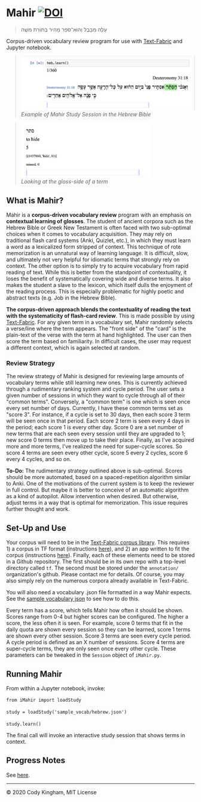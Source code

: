 # Mahir [![DOI](https://zenodo.org/badge/86166512.svg)](https://zenodo.org/badge/latestdoi/86166512)
>   עָלָה מִבָּבֶל וְהוּא־סֹפֵר מָהִיר בְּתוֹרַת משֶׁה

Corpus-driven vocabulary review program for use with [Text-Fabric](https://annotation.github.io/text-fabric/) and Jupyter notebook.

> <img src="docs/images/review_ex.png"><br>
> *Example of Mahir Study Session in the Hebrew Bible*

> <img width=75% height=50% src="docs/images/gloss_ex.png"><br>
> *Looking at the gloss-side of a term*

## What is Mahir?

Mahir is a **corpus-driven vocabulary review** program with an emphasis on **contextual learning of glosses**. The student of ancient corpora such as the Hebrew Bible or Greek New Testament is often faced with two sub-optimal choices when it comes to vocabulary acquisition. They may rely on traditional flash card systems (Anki, Quizlet, etc.), in which they must learn a word as a lexicalized form stripped of context. This technique of rote memorization is an unnatural way of learning language. It is difficult, slow, and ultimately not very helpful for idiomatic terms that strongly rely on context. The other option is to simply try to acquire vocabulary from rapid reading of text. While this is better from the standpoint of contextuality, it loses the benefit of systematically covering wide and diverse terms. It also makes the student a slave to the lexicon, which itself dulls the enjoyment of the reading process. This is especially problematic for highly poetic and abstract texts (e.g. Job in the Hebrew Bible). 

**The corpus-driven approach blends the contextuality of reading the text with the systematicity of flash-card review**. This is made possible by using [Text-Fabric](https://github.com/annotation/text-fabric). For any given term in a vocabulary set, Mahir randomly selects a verse/line where the term appears. The "front side" of the "card" is the plain-text of the verse with the term at hand highlighted. The user can then score the term based on familiarity. In difficult cases, the user may request a different context, which is again selected at random. 

### Review Strategy

The review strategy of Mahir is designed for reviewing large amounts of vocabulary terms while still learning new ones. This is currently achieved through a rudimentary ranking system and cycle period. The user sets a given number of sessions in which they want to cycle through all of their "common terms". Conversely, a "common term" is one which is seen once every set number of days. Currently, I have these common terms set as "score 3". For instance, if a cycle is set to 30 days, then each score 3 term will be seen once in that period. Each score 2 term is seen every 4 days in the period; each score 1 is every other day. Score 0 are a set number of new terms that are each seen every session until they are upgraded to 1; new score 0 terms then move up to take their place. Finally, as I've acquired more and more terms, I've realized the need for super-cycle scores. So score 4 terms are seen every other cycle, score 5 every 2 cycles, score 6 every 4 cycles, and so on. 

**To-Do:** The rudimentary strategy outlined above is sub-optimal. Scores should be more automated, based on a spaced-repetition algorithm similar to Anki. One of the motivations of the current system is to keep the reviewer in full control. But maybe it is better to conceive of an automatic algorithm as a kind of autopilot. Allow intervention when desired. But otherwise, adjust terms in a way that is optimal for memorization. This issue requires further thought and work.

## Set-Up and Use

Your corpus will need to be in the [Text-Fabric corpus library](https://annotation.github.io/text-fabric/About/Corpora/). This requires 1) a corpus in TF format (instructions [here](https://annotation.github.io/text-fabric/Create/Convert/)), and 2) an app written to fit the corpus (instructions [here](https://annotation.github.io/text-fabric/Implementation/Apps/)). Finally, each of these elements need to be stored in a Github repository. The first should be in its own repo with a top-level directory called `tf`. The second must be stored under the `annotation/` organization's github. Please contact me for details. Of course, you may also simply rely on the numerous corpora already available in Text-Fabric.

You will also need a vocabulary .json file formatted in a way Mahir expects. See the [sample vocabulary json](sample_vocab/hebrew.json) to see how to do this.

Every term has a score, which tells Mahir how often it should be shown. Scores range from 0-4 but higher scores can be configured. The higher a score, the less often it is seen. For example, score 0 terms that fit in the daily quota are shown every session so they can be learned, score 1 terms are shown every other session. Score 3 terms are seen every cycle period. A cycle period is defined as an X number of sessions. Score 4 terms are super-cycle terms, they are only seen once every other cycle. These parameters can be tweaked in the `Session` object of `iMahir.py`.

## Running Mahir

From within a Jupyter notebook, invoke:

```
from iMahir import loadStudy

study = loadStudy('sample_vocab/hebrew.json')

study.learn()
```

The final call will invoke an interactive study session that shows terms in context.

## Progress Notes

See [here](docs/updates.md).

<hr>

© 2020 Cody Kingham, MIT License
